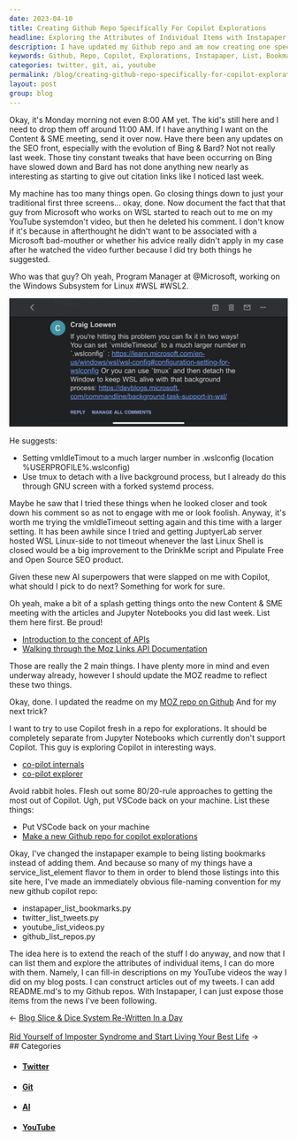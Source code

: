 ```yaml
---
date: 2023-04-10
title: Creating Github Repo Specifically For Copilot Explorations
headline: Exploring the Attributes of Individual Items with Instapaper, YouTube, Twitter, and Github
description: I have updated my Github repo and am now creating one specifically for Copilot explorations. I have created files such APIs as Instapaper to list Bookmarks, Twitter to list Tweets, YouTube to list Videos, and Github to list Repos. I am using various tools to express myself by transforming the output of theses systems into Web content, using AI to coach me. Learn how I'm using Instapaper, YouTube, Twitter, and Github with AI to explore.
keywords: Github, Repo, Copilot, Explorations, Instapaper, List, Bookmarks, Twitter, Tweets, YouTube, Videos, Tools, Express, Attributes, Individual, Items, Fill-in, Descriptions, Articles, README.md, News, Following
categories: twitter, git, ai, youtube
permalink: /blog/creating-github-repo-specifically-for-copilot-explorations/
layout: post
group: blog
---
```



Okay, it's Monday morning not even 8:00 AM yet. The kid's still here and I need
to drop them off around 11:00 AM. If I have anything I want on the Content &
SME meeting, send it over now. Have there been any updates on the SEO front,
especially with the evolution of Bing & Bard? Not not really last week. Those
tiny constant tweaks that have been occurring on Bing have slowed down and Bard
has not done anything new nearly as interesting as starting to give out
citation links like I noticed last week.

My machine has too many things open. Go closing things down to just your
traditional first three screens... okay, done. Now document the fact that that
guy from Microsoft who works on WSL started to reach out to me on my YouTube
systemdon't video, but then he deleted his comment. I don't know if it's
because in afterthought he didn't want to be associated with a Microsoft
bad-mouther or whether his advice really didn't apply in my case after he
watched the video further because I did try both things he suggested.

Who was that guy? Oh yeah, Program Manager at @Microsoft, working on the
Windows Subsystem for Linux #WSL #WSL2.

![Craig Loewen Microsoft WSL Program Manager](/assets/images/Craig-Loewen-Microsoft-WSL-Program-Manager.PNG)

He suggests:

- Setting vmIdleTimout to a much larger number in .wslconfig (location
  %USERPROFILE%\.wslconfig)
- Use tmux to detach with a live background process, but I already do this
  through GNU screen with a forked systemd process.

Maybe he saw that I tried these things when he looked closer and took down his
comment so as not to engage with me or look foolish. Anyway, it's worth me
trying the vmIdleTimeout setting again and this time with a larger setting. It
has been awhile since I tried and getting JuptyerLab server hosted WSL
Linux-side to not timeout whenever the last Linux Shell is closed would be a
big improvement to the DrinkMe script and Pipulate Free and Open Source SEO
product.

Given these new AI superpowers that were slapped on me with Copilot, what
should I pick to do next? Something for work for sure.

Oh yeah, make a bit of a splash getting things onto the new Content & SME
meeting with the articles and Jupyter Notebooks you did last week. List them
here first. Be proud!

- [Introduction to the concept of APIs](https://mikelev.in/blog/moz-links-api-an-introduction/)
- [Walking through the Moz Links API Documentation](https://github.com/miklevin/moz/blob/main/nbs/10_links_api.ipynb)

Those are really the 2 main things. I have plenty more in mind and even
underway already, however I should update the MOZ readme to reflect these two
things.

Okay, done. I updated the readme on my [MOZ repo on Github](https://github.com/miklevin/moz)
And for my next trick?

I want to try to use Copilot fresh in a repo for explorations. It should be
completely separate from Jupyter Notebooks which currently don't support
Copilot. This guy is exploring Copilot in interesting ways.

- [co-pilot internals](https://thakkarparth007.github.io/copilot-explorer/posts/copilot-internals)
- [co-pilot explorer](https://thakkarparth007.github.io/copilot-explorer/)

Avoid rabbit holes. Flesh out some 80/20-rule approaches to getting the most
out of Copilot. Ugh, put VSCode back on your machine. List these things:

- Put VSCode back on your machine
- [Make a new Github repo for copilot explorations](https://github.com/miklevin/copilot)

Okay, I've changed the instapaper example to being listing bookmarks instead of
adding them. And because so many of my things have a service_list_element
flavor to them in order to blend those listings into this site here, I've made
an immediately obvious file-naming convention for my new github copilot repo:

- instapaper_list_bookmarks.py
- twitter_list_tweets.py
- youtube_list_videos.py
- github_list_repos.py

The idea here is to extend the reach of the stuff I do anyway, and now that I
can list them and explore the attributes of individual items, I can do more
with them. Namely, I can fill-in descriptions on my YouTube videos the way I
did on my blog posts. I can construct articles out of my tweets. I can add
README.md's to my Github repos. With Instapaper, I can just expose those items
from the news I've been following.


<div class="arrow-links"><div class="post-nav-prev"><span class="arrow">&larr;&nbsp;</span><a href="/blog/blog-slice-dice-system-re-written-in-a-day/">Blog Slice & Dice System Re-Written In a Day</a></div> &nbsp; <div class="post-nav-next"><a href="/blog/rid-yourself-of-imposter-syndrome-and-start-living-your-best-life/">Rid Yourself of Imposter Syndrome and Start Living Your Best Life</a><span class="arrow">&nbsp;&rarr;</span></div></div>
## Categories

<ul>
<li><h4><a href='/twitter/'>Twitter</a></h4></li>
<li><h4><a href='/git/'>Git</a></h4></li>
<li><h4><a href='/ai/'>AI</a></h4></li>
<li><h4><a href='/youtube/'>YouTube</a></h4></li></ul>